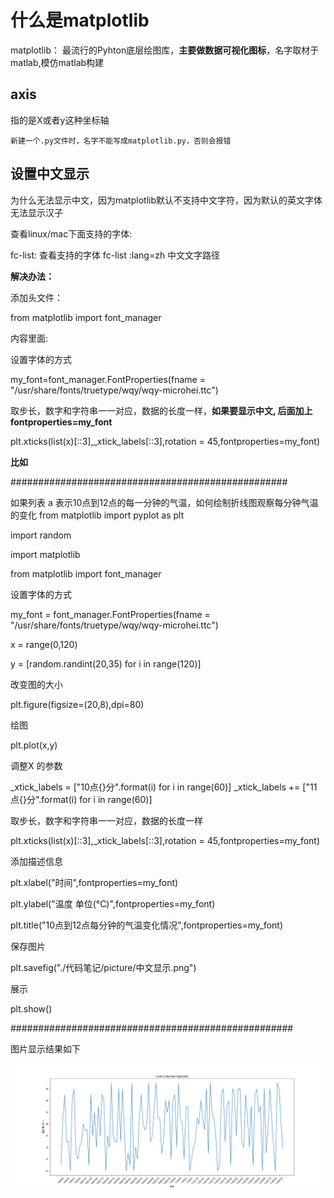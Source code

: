 # 什么是matplotlib

matplotlib： 最流行的Pyhton底层绘图库，**主要做数据可视化图标**，名字取材于matlab,模仿matlab构建

## axis

指的是X或者y这种坐标轴

`
新建一个.py文件时，名字不能写成matplotlib.py，否则会报错
`

## 设置中文显示

为什么无法显示中文，因为matplotlib默认不支持中文字符，因为默认的英文字体无法显示汉子

查看linux/mac下面支持的字体:

fc-list: 查看支持的字体
fc-list :lang=zh 中文文字路径

**解决办法：**

添加头文件：

from matplotlib import font_manager

内容里面:

设置字体的方式

my_font=font_manager.FontProperties(fname = "/usr/share/fonts/truetype/wqy/wqy-microhei.ttc") 

取步长，数字和字符串一一对应，数据的长度一样，**如果要显示中文, 后面加上fontproperties=my_font**

plt.xticks(list(x)[::3],_xtick_labels[::3],rotation = 45,fontproperties=my_font)

**比如**

##################################################

如果列表 a 表示10点到12点的每一分钟的气温，如何绘制折线图观察每分钟气温的变化
from matplotlib import pyplot as plt

import random

import matplotlib

from matplotlib import font_manager

设置字体的方式

my_font = font_manager.FontProperties(fname = "/usr/share/fonts/truetype/wqy/wqy-microhei.ttc") 

x = range(0,120)

y = [random.randint(20,35) for i in range(120)]

改变图的大小

plt.figure(figsize=(20,8),dpi=80)

绘图

plt.plot(x,y)

调整X 的参数

_xtick_labels = ["10点{}分".format(i) for i in range(60)]
_xtick_labels += ["11点{}分".format(i) for i in range(60)]

取步长，数字和字符串一一对应，数据的长度一样

plt.xticks(list(x)[::3],_xtick_labels[::3],rotation = 45,fontproperties=my_font)

添加描述信息

plt.xlabel("时间",fontproperties=my_font)

plt.ylabel("温度 单位(°C)",fontproperties=my_font)

plt.title("10点到12点每分钟的气温变化情况",fontproperties=my_font)

保存图片

plt.savefig("./代码笔记/picture/中文显示.png") 

展示

plt.show()

###################################################

图片显示结果如下

![avatar](/代码笔记/picture/中文显示.png)
